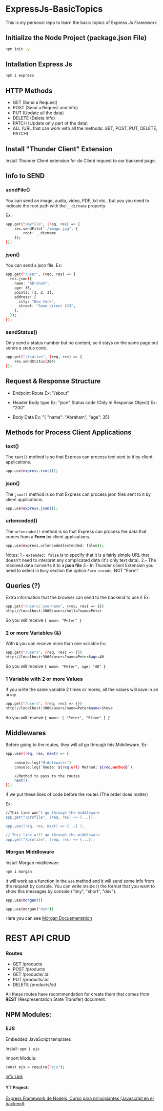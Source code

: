 # ExpressJs-BasicTopics
This is my personal repo to learn the basic topics of Express Js Framework


## Initialize the Node Project (package.json File)
``` bash
npm init -y
```

## Intallation Express Js 
```bash
npm i express
```

## HTTP Methods
* GET (Send a Request)
* POST (Send a Request and Info)
* PUT (Update all the data)
* DELETE (Delete Info)
* PATCH (Update only part of the data)
* ALL (URL that can work with all the methods: GET, POST, PUT, DELETE, PATCH)

## Install "Thunder Client" Extension
Install Thunder Client extension for do Client request to our backend page.

## Info to SEND

### sendFile()
You can send an image, audio, video, PDF, txt etc., but you you need to indicate the root path with the `__dirname` property

Ex:
```bash
app.get("/myfile", (req, res) => {
    res.sendFile("./image.jpg", {
        root: __dirname
    });
});
```

### json()
You can send a json file.
Ex:
```bash
app.get("/user", (req, res) => {
  res.json({
    name: "Abraham",
    age: 35,
    points: [1, 2, 3],
    address: {
      city: "New York",
      street: "Some street 123",
    },
  });
});
```

### sendStatus()
Only send a status number but no content, so it stays on the same page but sends a status code.
```bash
app.get("/isalive", (req, res) => {
    res.sendStatus(204)
});
```

## Request & Response Structure

* Endpoint
Route Ex: "/about"

* Header
Body type Ex: "json"
Status code (Only in Response Object) Ex: "200"

* Body
Data Ex: "{ "name": "Abraham", "age": 35}


## Methods for Process Client Applications

### text()
The `text()` method is so that Express can process text sent to it by client applications.
```bash
app.use(express.text());
```

### json()
The `json()` method is so that Express can process json files sent to it by client applications.
```bash
app.use(express.json());
```

### urlencoded()
The `urlencoded()` method is so that Express can process the data that comes from a **Form** by client applications.
```bash
app.use(express.urlencoded(extended: false));
```
Notes: 
1.- `extended: false` is to specify that it is a fairly simple URL that doesn't need to interpret any complicated data (it's only text data).
2.- The received data converts it to a **json file**
3.- In Thunder client Extension you need to select in `Body` section the option `Form-encode`, NOT "Form".


## Queries (?)

Extra information that the browser can send to the backend to use it
Ex: 
```bash
app.get("/users/:username", (req, res) => {})
http://localhost:3000/users/hello?name=Peter
```
So you will receive `{ name: "Peter" }`

### 2 or more Variables (&)
With **`&`** you can receive more than one variable
Ex:
```bash
app.get("/users", (req, res) => {})
http://localhost:3000/users?name=Peter&age=40
```
So you will receive `{ name: "Peter", age: "40" }`

### 1 Variable with 2 or more Values
If you write the same variable 2 times or mores, all the values will save in an array

```bash
app.get("/users", (req, res) => {})
http://localhost:3000/users?name=Peter&name=Steve
```
So you will receive `{ name: [ "Peter", "Steve" ] }`


## Middlewares
Before going to the routes, they will all go through this Middleware.
Ex: 
```bash
app.use((req, res, next) => {
    
    console.log("Middlewares")
    console.log(`Route: ${req.url} Method: ${req.method}`)

    //Method to pass to the routes
    next()
});
```

If we put these lines of code before the routes (The order does matter)

Ex:
```bash
//This line won't go through the middleware
app.get("/profile", (req, res) => {...});

app.use((req, res, next) => {...} );

// This line will go through the middleware
app.get("/profile", (req, res) => {...});
```

### Morgan Middleware
Install Morgan middleware 

```bash
npm i morgan
```

It will work as a function in the `use` method and it will send some info from the request by console. You can write inside () the format that you want to show this messages by console ("tiny", "short", "dev").

```bash
app.use(morgan())

app.use(morgan("dev"))
```

Here you can see [Morgan Docuementation](https://www.npmjs.com/package/morgan)


# REST API CRUD

### Routes
 * GET      /products
 * POST     /products
 * GET      /products/:id
 * PUT      /products/:id
 * DELETE   /products/:id

 All these routes have recommendation for create them that comes from **REST** (Respresentation State Transfer) document.


## NPM Modules:

### EJS
Embedded JavaScript templates

Install:
`npm i ejs`

Import Module:
```bash
const ejs = require("ejs");
```

[Info Link](https://www.npmjs.com/package/ejs)

#### YT Project: 

[Express Framework de Nodejs, Curso para principiantes (Javascript en el backend)](https://www.youtube.com/watch?v=JmJ1WUoUIK4&t=618s)
